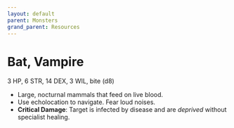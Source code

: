 ```yaml
---
layout: default
parent: Monsters
grand_parent: Resources
---
```


# Bat, Vampire

3 HP, 6 STR, 14 DEX, 3 WIL, bite (d8)

- Large, nocturnal mammals that feed on live blood. 
- Use echolocation to navigate. Fear loud noises.
- **Critical Damage**: Target is infected by disease and are _deprived_ without specialist healing.
